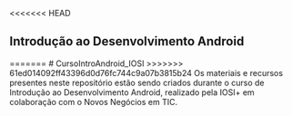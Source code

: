<<<<<<< HEAD
<h2>Introdução ao Desenvolvimento Android</h2> 
=======
# CursoIntroAndroid_IOSI
>>>>>>> 61ed014092ff43396d0d76fc744c9a07b3815b24
Os materiais e recursos presentes neste repositório estão sendo criados durante o curso de Introdução ao Desenvolvimento Android, realizado pela IOSI+ em colaboração com o Novos Negócios em TIC.
